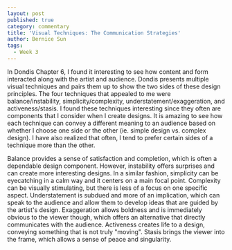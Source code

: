 ```yaml
---
layout: post
published: true
category: commentary
title: 'Visual Techniques: The Communication Strategies'
author: Bernice Sun
tags:
  - Week 3
---
```

In Dondis Chapter 6, I found it interesting to see how content and form interacted along with the artist and audience. Dondis presents multiple visual techniques and pairs them up to show the two sides of these design principles. The four techniques that appealed to me were balance/instability, simplicity/complexity, understatement/exaggeration, and activeness/stasis. I found these techniques interesting since they often are components that I consider when I create designs. It is amazing to see how each technique can convey a different meaning to an audience based on whether I choose one side or the other (ie. simple design vs. complex design). I have also realized that often, I tend to prefer certain sides of a technique more than the other.

Balance provides a sense of satisfaction and completion, which is often a dependable design component. However, instability offers surprises and can create more interesting designs. In a similar fashion, simplicity can be eyecatching in a calm way and it centers on a main focal point. Complexity can be visually stimulating, but there is less of a focus on one specific aspect. Understatement is subdued and more of an implication, which can speak to the audience and allow them to develop ideas that are guided by the artist's design. Exaggeration allows boldness and is immediately obvious to the viewer though, which offers an alternative that directly communicates with the audience. Activeness creates life to a design, conveying something that is not truly "moving". Stasis brings the viewer into the frame, which allows a sense of peace and singularity.